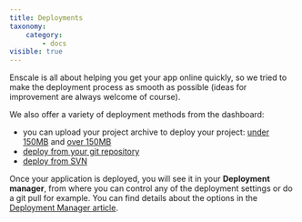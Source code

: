 ```yaml
---
title: Deployments
taxonomy:
    category:
        - docs
visible: true
---
```


Enscale is all about helping you get your app online quickly, so we tried to make the deployment process as smooth as possible (ideas for improvement are always welcome of course). 

We also offer a variety of deployment methods from the dashboard: 
- you can upload your project archive to deploy your project: [under 150MB](/deployments/deploy-from-archive) and [over 150MB](/deployments/deploying-archives-150mb)
- [deploy from your git repository](/deployments/git) 
- [deploy from SVN](/deployments/svn)

Once your application is deployed, you will see it in your **Deployment manager**, from where you can control any of the deployment settings or do a git pull for example. You can find details about the options in the [Deployment Manager article](/deployments/deployment-manager).

